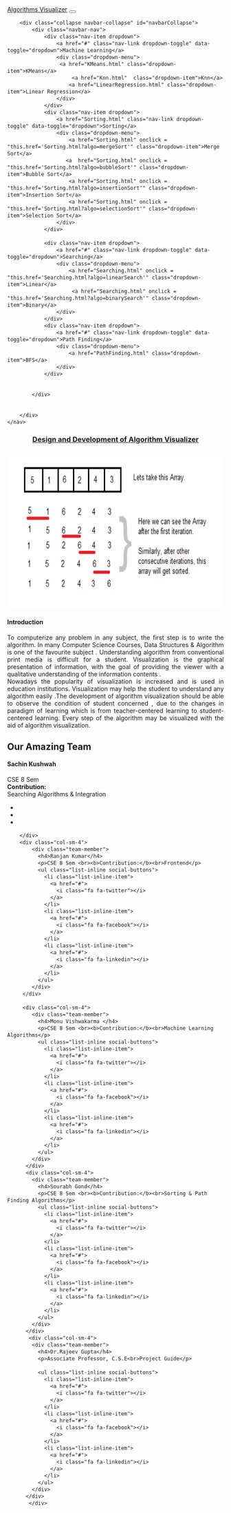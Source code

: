 <!DOCTYPE html>
<html lang="en">
<head>
<meta charset="utf-8">
<meta name="viewport" content="width=device-width, initial-scale=1, shrink-to-fit=no">
<title>Algorithms Visualizer</title>
<link rel="stylesheet" href="https://stackpath.bootstrapcdn.com/bootstrap/4.3.1/css/bootstrap.min.css">
<link rel="stylesheet" href="https://maxcdn.bootstrapcdn.com/font-awesome/4.7.0/css/font-awesome.min.css">
<script src="https://ajax.googleapis.com/ajax/libs/jquery/3.3.1/jquery.min.js"></script>
<script src="https://cdnjs.cloudflare.com/ajax/libs/popper.js/1.14.7/umd/popper.min.js"></script>
<script src="https://stackpath.bootstrapcdn.com/bootstrap/4.3.1/js/bootstrap.min.js"></script>
<link href="css/style.css"   rel="stylesheet" type="text/css">


</head>
<body>
<div class="bs-example" >
    <nav class="navbar navbar-expand-md navbar-dark HeaderColor fixed-top">
        <a href="Index.html" class="navbar-brand">Algorithms Visualizer</a>
        <button type="button" class="navbar-toggler" data-toggle="collapse" data-target="#navbarCollapse">
            <span class="navbar-toggler-icon"></span>
        </button>

        <div class="collapse navbar-collapse" id="navbarCollapse">
            <div class="navbar-nav">
				<div class="nav-item dropdown">
                    <a href="#" class="nav-link dropdown-toggle" data-toggle="dropdown">Machine Learning</a>
                    <div class="dropdown-menu">
                     <a href="KMeans.html" class="dropdown-item">KMeans</a>
						 <a href="Knn.html"  class="dropdown-item">Knn</a>
                        <a href="LinearRegression.html" class="dropdown-item">Linear Regression</a>
					</div>
                </div>
				<div class="nav-item dropdown">
                    <a href="Sorting.html" class="nav-link dropdown-toggle" data-toggle="dropdown">Sorting</a>
                    <div class="dropdown-menu">
                        <a href="Sorting.html" onclick = "this.href='Sorting.html?algo=mergeSort'" class="dropdown-item">Merge Sort</a>
                       <a  href="Sorting.html" onclick = "this.href='Sorting.html?algo=bubbleSort'" class="dropdown-item">Bubble Sort</a>
                        <a href="Sorting.html" onclick = "this.href='Sorting.html?algo=insertionSort'" class="dropdown-item">Insertion Sort</a>
                        <a href="Sorting.html" onclick = "this.href='Sorting.html?algo=selectionSort'" class="dropdown-item">Selection Sort</a>
                    </div>
                </div>

				<div class="nav-item dropdown">
                    <a href="#" class="nav-link dropdown-toggle" data-toggle="dropdown">Searching</a>
                    <div class="dropdown-menu">
                        <a href="Searching.html" onclick = "this.href='Searching.html?algo=linearSearch'" class="dropdown-item">Linear</a>
						 <a href="Searching.html" onclick = "this.href='Searching.html?algo=binarySearch'" class="dropdown-item">Binary</a>
                    </div>
                </div>
                <div class="nav-item dropdown">
                    <a href="#" class="nav-link dropdown-toggle" data-toggle="dropdown">Path Finding</a>
                    <div class="dropdown-menu">
                        <a href="PathFinding.html" class="dropdown-item">BFS</a>
                    </div>
                </div>
				
				 
            </div>
			
            
        </div>
    </nav>
</div>
<div class="container">
  <div class="content"><center>
	<h3 class="text-center" ><a href="index.html">Design and Development of Algorithm Visualizer</a></h3>
     </div>
	 <br>
<div class="row">
           <div class="row text-center">
		   <div class="col-md-6">
		  <img src="img/introduction.png" alt="Responsive image" height="350px" width="550x"> 
		  </div>
          <div class="col-md-6">
		   <h4 class="service-heading">Introduction</h4>
            <p class="text-muted" align="justify">	To computerize any problem in any subject, the first step is to write the algorithm.
			In many Computer Science Courses, Data Structures & Algorithm is one of the favourite subject .
			Understanding algorithm from conventional print media is difficult for a student.
			Visualization is the graphical presentation of information, with the goal of providing the viewer with a qualitative
			understanding of the information contents .</br>
			Nowadays the popularity of visualization is
			increased and is used in education institutions. Visualization may help the student to
			understand any algorithm easily .The development of algorithm visualization should be able
			to observe the condition of student concerned , due to the changes in paradigm of learning
			which is from teacher-centered learning to student-centered learning. Every step of the
			algorithm may be visualized with the aid of algorithm visualization.</p>
			</div>
			</div>
			</div>

</div>
<footer class="footer footer-expand-md footer-dark footerColor">
<div class="col-lg-12 text-center">
            <h2 class="section-heading text-uppercase">Our Amazing Team</h2>
             </div>
			 <div class="row">
			 	<div class="col-sm-4">
            <div class="team-member">
              <h4>Sachin Kushwah</h4>
			  <p>CSE 8 Sem <br><b>Contribution:</b><br>Searching Algorithms & Integration</p>
              <ul class="list-inline social-buttons">
                <li class="list-inline-item">
                  <a href="#">
                    <i class="fa fa-twitter"></i>
                  </a>
                </li>
                <li class="list-inline-item">
                  <a href="#">
                    <i class="fa fa-facebook"></i>
                  </a>
                </li>
                <li class="list-inline-item">
                  <a href="#">
                    <i class="fa fa-linkedin"></i>
                  </a>
                </li>
              </ul>
            </div>
         
		</div>
		<div class="col-sm-4">
            <div class="team-member">
              <h4>Ranjan Kumar</h4>
			  <p>CSE 8 Sem <br><b>Contribution:</b><br>Frontend</p>
              <ul class="list-inline social-buttons">
                <li class="list-inline-item">
                  <a href="#">
                    <i class="fa fa-twitter"></i>
                  </a>
                </li>
                <li class="list-inline-item">
                  <a href="#">
                    <i class="fa fa-facebook"></i>
                  </a>
                </li>
                <li class="list-inline-item">
                  <a href="#">
                    <i class="fa fa-linkedin"></i>
                  </a>
                </li>
              </ul>
            </div>
         </div>
		
		 <div class="col-sm-4">
            <div class="team-member">
              <h4>Monu Vishwakarma </h4>
              <p>CSE 8 Sem <br><b>Contribution:</b><br>Machine Learning Algorithms</p>
              <ul class="list-inline social-buttons">
                <li class="list-inline-item">
                  <a href="#">
                    <i class="fa fa-twitter"></i>
                  </a>
                </li>
                <li class="list-inline-item">
                  <a href="#">
                    <i class="fa fa-facebook"></i>
                  </a>
                </li>
                <li class="list-inline-item">
                  <a href="#">
                    <i class="fa fa-linkedin"></i>
                  </a>
                </li>
              </ul>
            </div>
          </div>
          <div class="col-sm-4">
            <div class="team-member">
              <h4>Sourabh Gond</h4>
			  <p>CSE 8 Sem <br><b>Contribution:</b><br>Sorting & Path Finding Algorithms</p>
              <ul class="list-inline social-buttons">
                <li class="list-inline-item">
                  <a href="#">
                    <i class="fa fa-twitter"></i>
                  </a>
                </li>
                <li class="list-inline-item">
                  <a href="#">
                    <i class="fa fa-facebook"></i>
                  </a>
                </li>
                <li class="list-inline-item">
                  <a href="#">
                    <i class="fa fa-linkedin"></i>
                  </a>
                </li>
              </ul>
            </div>
          </div>
		   <div class="col-sm-4">
            <div class="team-member">
			  <h4>Dr.Rajeev Gupta</h4>
			  <p>Associate Professor, C.S.E<br>Project Guide</p>
             
              <ul class="list-inline social-buttons">
                <li class="list-inline-item">
                  <a href="#">
                    <i class="fa fa-twitter"></i>
                  </a>
                </li>
                <li class="list-inline-item">
                  <a href="#">
                    <i class="fa fa-facebook"></i>
                  </a>
                </li>
                <li class="list-inline-item">
                  <a href="#">
                    <i class="fa fa-linkedin"></i>
                  </a>
                </li>
              </ul>
            </div>
          </div>
		   </div>
 </footer>
</body>
</html>
